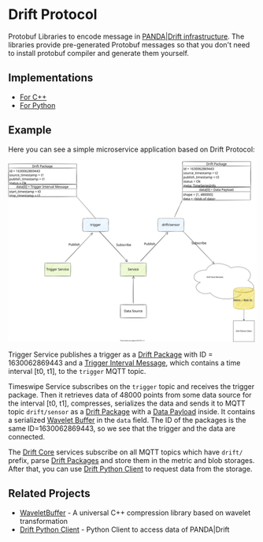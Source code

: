 # Drift Protocol

Protobuf Libraries to encode message
in [PANDA|Drift infrastructure](https://driftpythonclient.readthedocs.io/en/latest/docs/panda_drift/).
The libraries provide pre-generated Protobuf messages so that you don't need to install protobuf compiler and
generate them yourself.

## Implementations

* [For C++](cpp/README.md)
* [For Python](python/README.md)

## Example

Here you can see a simple microservice application based on Drift Protocol:

![Drift Protocol Example](docs/img/UseCase.drawio.svg)

Trigger Service publishes a trigger as a [Drift Package](docs/api/common/#driftpackage) with ID = 1630062869443 and
a [Trigger Interval Message](docs/api/triggering/#intervaltriggermessage), which contains a time interval [t0, t1], to
the  `trigger` MQTT topic.

Timeswipe Service subscribes on the `trigger` topic and receives the trigger package. Then it retrieves data of 48000
points from some data source for the interval [t0, t1], compresses, serializes the data and sends it to MQTT
topic `drift/sensor` as a [Drift Package](docs/api/common/#driftpackage) with
a [Data Payload](docs/api/common/#datapayload) inside. It contains a
serialized [Wavelet Buffer](https://github.com/panda-official/WaveletBuffer)
in the `data` field. The ID of the packages is the same ID=1630062869443, so we see that the trigger and the data are
connected.

The [Drift Core](https://driftpythonclient.readthedocs.io/en/latest/docs/panda_drift/) services subscribe on all MQTT
topics which have `drift/` prefix, parse [Drift Packages](docs/api/common/#driftpackage) and store them in the metric
and blob storages. After that, you can use [Drift Python Client](https://github.com/panda-official/DriftPythonClient) to
request data from the storage.

## Related Projects

* [WaveletBuffer](https://github.com/panda-official/WaveletBuffer) - A universal C++ compression library based on
  wavelet transformation
* [Drift Python Client](https://github.com/panda-official/DriftPythonClient) - Python Client to access data of
  PANDA|Drift